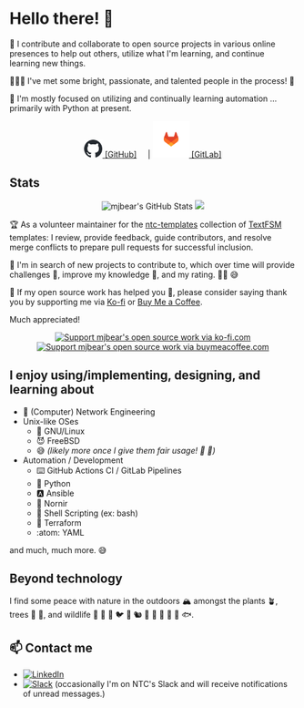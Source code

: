 # Hello there! :wave:

:microscope: I contribute and collaborate to open source projects in various
online presences to help out others, utilize what I'm learning, and continue
learning new things.

:people_holding_hands: I've met some bright, passionate, and talented people in the process! :bow:

:seedling: I'm mostly focused on utilizing and continually learning automation
... primarily with Python at present.

<p align="center">
  <a href="https://github.com/mjbear" >
    <picture>
      <source srcset="images/github-mark.svg" width="32px"
        media="(prefers-color-scheme: light), (prefers-color-scheme: no-preference)" />
      <source srcset="images/github-mark-white.svg" width="32px"
        media="(prefers-color-scheme: dark)" />
      <img alt="mjbear GitHub Profile" width="32px" src="images/github-mark.svg" />
    </picture>
  [GitHub]</a>
    &nbsp;  &nbsp; |
  <a href="https://gitlab.com/mjbear" >
    <img alt="mjbear GitLab Profile" width="64px" src="images/gitlab-logo-500.svg" />
  [GitLab]</a>
</p>

## Stats

<p align="center">
  <picture>
    <source
      srcset="https://github-readme-stats.vercel.app/api?username=mjbear&show_icons=true&theme=dark&count_private=true&rank_icon=github"
      media="(prefers-color-scheme: dark), (prefers-color-scheme: no-preference)"
    />
    <source
      srcset="https://github-readme-stats.vercel.app/api?username=mjbear&show_icons=true&count_private=true&rank_icon=github"
      media="(prefers-color-scheme: light)"
    />
    <img src="https://github-readme-stats.vercel.app/api?username=mjbear&show_icons=true&count_private=true&rank_icon=github" alt="mjbear's GitHub Stats" />
  </picture>

  <picture>
    <!-- srcset="https://github-readme-stats.vercel.app/api/top-langs/?username=mjbear&layout=donut&theme=dark&count_private=true&hide=c%23" -->
    <!-- srcset="https://github-readme-stats.vercel.app/api/top-langs/?username=mjbear&layout=compact&theme=dark&count_private=true&hide=c%23&hide_progress=true" -->
    <source
      srcset="https://github-readme-stats.vercel.app/api/top-langs/?username=mjbear&layout=compact&theme=dark&count_private=true&hide=c%23"
      media="(prefers-color-scheme: dark), (prefers-color-scheme: no-preference)"
    />
    <source
      srcset="https://github-readme-stats.vercel.app/api/top-langs/?username=mjbear&layout=compact&count_private=true&hide=c%23"
      media="(prefers-color-scheme: light)"
    />
    <img src="https://github-readme-stats.vercel.app/api/top-langs/?username=mjbear&layout=compact&count_private=true&hide=c%23" />
  </picture>
</p>

:trophy: As a volunteer maintainer for the [ntc-templates](https://github.com/networktocode/ntc-templates)
collection of [TextFSM](https://github.com/google/textfsm) templates: I review,
provide feedback, guide contributors, and resolve merge conflicts to prepare pull
requests for successful inclusion.

:telescope: I'm in search of new projects to contribute to, which
over time will provide challenges :medal_sports:, improve my knowledge :brain:,
and my rating. :man_shrugging: :sweat_smile:

:handshake: If my open source work has helped you :confetti_ball:, please
consider saying thank you by supporting me via [Ko-fi](https://ko-fi.com/mjbear)
or [Buy Me a Coffee](https://www.buymeacoffee.com/mjbear).

Much appreciated!

<p align="center">
  <a href="https://ko-fi.com/mjbear" target="_blank">
    <img src="https://help.ko-fi.com/hc/article_attachments/11833788361117" alt="Support mjbear's open source work via ko-fi.com" title="Support mjbear's open source work via ko-fi.com"/>
  </a>
  <a href="https://www.buymeacoffee.com/mjbear" target="_blank">
    <img src="https://cdn.buymeacoffee.com/buttons/v2/default-yellow.png" width="217px" alt="Support mjbear's open source work via buymeacoffee.com" title="Support mjbear's open source work via buymeacoffee.com"/>
  </a>
</p>

## I enjoy using/implementing, designing, and learning about

* :arrows_counterclockwise: (Computer) Network Engineering
* Unix-like OSes
   * :penguin: GNU/Linux
   * :smiling_imp: FreeBSD
   * :sweat_smile: _(likely more once I give them fair usage! :blowfish:
     :triangular_flag_on_post:)_
* Automation / Development
   * :keyboard: GitHub Actions CI / GitLab Pipelines
   * :snake: Python
   * :a: Ansible
   * :small_red_triangle: Nornir
   * :shell: Shell Scripting (ex: bash)
   * :mount_fuji: Terraform
   * :atom: YAML

and much, much more. :sweat_smile:

## Beyond technology

I find some peace with nature in the outdoors :mountain_snow: amongst the plants
:potted_plant:, trees :evergreen_tree: :deciduous_tree:, and wildlife :bear:
:deer: :eagle: :bird: :rabbit2: :chipmunk: :fox_face: :wolf: :frog: :lizard:
:turtle: :fish:.

## :mailbox: Contact me

* [![LinkedIn](https://custom-icon-badges.demolab.com/badge/LinkedIn-0A66C2?logo=linkedin-white&logoColor=fff)](https://www.linkedin.com/in/michaeljbear/)
* [![Slack](https://img.shields.io/badge/Slack-4A154B?logo=slack&logoColor=fff)](https://networktocode.slack.com)
  (occasionally I'm on NTC's Slack and will receive notifications of unread messages.)
